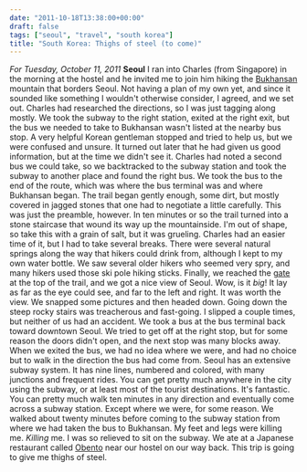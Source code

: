 ```yaml
---
date: "2011-10-18T13:38:00+00:00"
draft: false
tags: ["seoul", "travel", "south korea"]
title: "South Korea: Thighs of steel (to come)"
---
```

*For Tuesday, October 11, 2011* **Seoul** I ran into Charles (from Singapore) in the morning at the hostel and he invited me to join him hiking the [Bukhansan](http://www.google.com/search?tbm=isch&hl;=en&source;=hp&biw;=1280&bih;=673&q;=bukhansan+gate&gbv;=2&oq;=bukhansan+gate&aq;=f&aqi;=&aql;=1&gs;_sm=e&gs;_upl=2296l4755l0l4842l14l13l0l4l1l1l277l1582l0.7.2l9l0#hl=en&gbv;=2&tbm;=isch&sa;=1&q;=bukhansan&pbx;=1&oq;=bukhansan&aq;=f&aqi;=&aql;=&gs;_sm=e&gs;_upl=1554l1898l0l2184l2l2l0l0l0l1l391l391l3-1l1l0&bav;=on.2,or.r_gc.r_pw.,cf.osb&fp;=3351650d1a733d60&biw;=1280&bih;=673) mountain that borders Seoul. Not having a plan of my own yet, and since it sounded like something I wouldn't otherwise consider, I agreed, and we set out. Charles had researched the directions, so I was just tagging along mostly. We took the subway to the right station, exited at the right exit, but the bus we needed to take to Bukhansan wasn't listed at the nearby bus stop. A very helpful Korean gentleman stopped and tried to help us, but we were confused and unsure. It turned out later that he had given us good information, but at the time we didn't see it. Charles had noted a second bus we could take, so we backtracked to the subway station and took the subway to another place and found the right bus. We took the bus to the end of the route, which was where the bus terminal was and where Bukhansan began. The trail began gently enough, some dirt, but mostly covered in jagged stones that one had to negotiate a little carefully. This was just the preamble, however. In ten minutes or so the trail turned into a stone staircase that wound its way up the mountainside. I'm out of shape, so take this with a grain of salt, but it was grueling. Charles had an easier time of it, but I had to take several breaks. There were several natural springs along the way that hikers could drink from, although I kept to my own water bottle. We saw several older hikers who seemed very spry, and many hikers used those ski pole hiking sticks. Finally, we reached the [gate](http://www.google.com/search?tbm=isch&hl;=en&source;=hp&biw;=1280&bih;=673&q;=bukhansan+gate&gbv;=2&oq;=bukhansan+gate&aq;=f&aqi;=&aql;=1&gs;_sm=e&gs;_upl=2296l4755l0l4842l14l13l0l4l1l1l277l1582l0.7.2l9l0#hl=en&gbv;=2&tbm;=isch&sa;=1&q;=bukhansan+gate&pbx;=1&oq;=bukhansan+gate&aq;=f&aqi;=&aql;=1&gs;_sm=e&gs;_upl=20724l21394l0l21417l5l4l0l1l0l0l331l576l2-1.1l2l0&bav;=on.2,or.r_gc.r_pw.,cf.osb&fp;=3351650d1a733d60&biw;=1280&bih;=709) at the top of the trail, and we got a nice view of Seoul. Wow, is it *big*! It lay as far as the eye could see, and far to the left and right. It was worth the view. We snapped some pictures and then headed down. Going down the steep rocky stairs was treacherous and fast-going. I slipped a couple times, but neither of us had an accident. We took a bus at the bus terminal back toward downtown Seoul. We tried to get off at the right stop, but for some reason the doors didn't open, and the next stop was many blocks away. When we exited the bus, we had no idea where we were, and had no choice but to walk in the direction the bus had come from. Seoul has an extensive subway system. It has nine lines, numbered and colored, with many junctions and frequent rides. You can get pretty much anywhere in the city using the subway, or at least most of the tourist destinations. It's fantastic. You can pretty much walk ten minutes in any direction and eventually come across a subway station. Except where we were, for some reason. We walked about twenty minutes before coming to the subway station from where we had taken the bus to Bukhansan. My feet and legs were killing me. *Killing* me. I was so relieved to sit on the subway. We ate at a Japanese restaurant called [Obento](http://obento.co.kr) near our hostel on our way back. This trip is going to give me thighs of steel.
